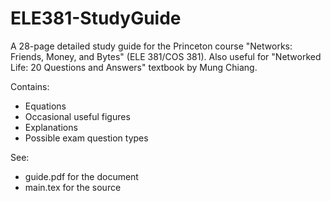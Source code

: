 # ELE381-StudyGuide
A 28-page detailed study guide for the Princeton course "Networks: Friends, Money, and Bytes" (ELE 381/COS 381). Also useful for "Networked Life: 20 Questions and Answers" textbook by Mung Chiang.

Contains:
- Equations
- Occasional useful figures
- Explanations
- Possible exam question types

See:
- guide.pdf for the document
- main.tex for the source
